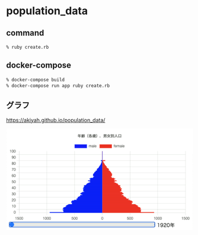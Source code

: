 # population_data

## command

```
% ruby create.rb
```

## docker-compose

```
% docker-compose build
% docker-compose run app ruby create.rb
```


## グラフ

https://akiyah.github.io/population_data/

![animation](animation.gif "animatino")
